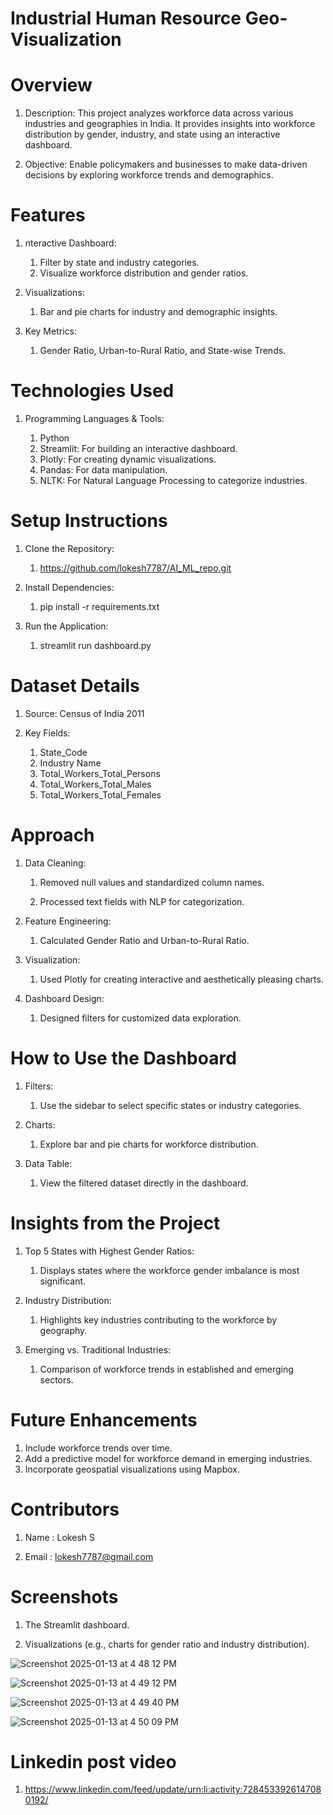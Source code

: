 # Industrial Human Resource Geo-Visualization

# Overview

 1. Description: This project analyzes workforce data across various industries and geographies in India. It provides insights into workforce distribution by gender, industry, and state using an interactive dashboard.

 2. Objective: Enable policymakers and businesses to make data-driven decisions by exploring workforce trends and demographics.

# Features

  1. nteractive Dashboard:

     1. Filter by state and industry categories.
     2. Visualize workforce distribution and gender ratios.
        
  2. Visualizations:

       1. Bar and pie charts for industry and demographic insights.
     
  4. Key Metrics:

       1. Gender Ratio, Urban-to-Rural Ratio, and State-wise Trends.

# Technologies Used

  1. Programming Languages & Tools:

     1. Python
     2. Streamlit: For building an interactive dashboard.
     3. Plotly: For creating dynamic visualizations.
     4. Pandas: For data manipulation.
     5. NLTK: For Natural Language Processing to categorize industries.

# Setup Instructions
  1. Clone the Repository:
     
     1. https://github.com/lokesh7787/AI_ML_repo.git
        
  2. Install Dependencies:

     1. pip install -r requirements.txt
  
  3. Run the Application:

     1. streamlit run dashboard.py

  # Dataset Details
  1. Source: Census of India 2011

     
  2. Key Fields:

     1. State_Code
     2. Industry Name
     3. Total_Workers_Total_Persons
     4. Total_Workers_Total_Males
     5. Total_Workers_Total_Females

# Approach

  1. Data Cleaning:
     
     1. Removed null values and standardized column names.
    
     2. Processed text fields with NLP for categorization.

  3. Feature Engineering:
     
     1. Calculated Gender Ratio and Urban-to-Rural Ratio.

  5. Visualization:

     1. Used Plotly for creating interactive and aesthetically pleasing charts.

  7. Dashboard Design:

     1. Designed filters for customized data exploration.

# How to Use the Dashboard

   1. Filters:

      1. Use the sidebar to select specific states or industry categories.

   2. Charts:

      1. Explore bar and pie charts for workforce distribution. 

   3. Data Table:

      1. View the filtered dataset directly in the dashboard.


# Insights from the Project

  1. Top 5 States with Highest Gender Ratios:

     1. Displays states where the workforce gender imbalance is most significant.

  2. Industry Distribution:

     1. Highlights key industries contributing to the workforce by geography.

  3. Emerging vs. Traditional Industries:

     1. Comparison of workforce trends in established and emerging sectors.

# Future Enhancements

 1. Include workforce trends over time.
 2. Add a predictive model for workforce demand in emerging industries.
 3. Incorporate geospatial visualizations using Mapbox.

# Contributors

  1. Name : Lokesh S

  2. Email : lokesh7787@gmail.com

# Screenshots

 1. The Streamlit dashboard.

 2. Visualizations (e.g., charts for gender ratio and industry distribution).

![Screenshot 2025-01-13 at 4 48 12 PM](https://github.com/user-attachments/assets/cb4e3cd4-3a91-41f6-bf7f-6dc1ed6d7eeb)

![Screenshot 2025-01-13 at 4 49 12 PM](https://github.com/user-attachments/assets/9615a46a-c892-4e30-8525-fe656af610ba)

![Screenshot 2025-01-13 at 4 49 40 PM](https://github.com/user-attachments/assets/18c0a1db-859b-4ed6-a334-ae764ddc6f4e)

![Screenshot 2025-01-13 at 4 50 09 PM](https://github.com/user-attachments/assets/caedd4e2-455f-4530-a5ef-cbbdcbd84828)

# Linkedin post video 

 1. https://www.linkedin.com/feed/update/urn:li:activity:7284533926147080192/
